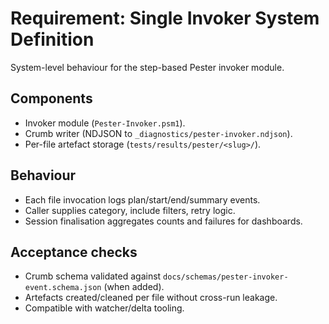 <!-- markdownlint-disable-next-line MD041 -->
# Requirement: Single Invoker System Definition

System-level behaviour for the step-based Pester invoker module.

## Components

- Invoker module (`Pester-Invoker.psm1`).
- Crumb writer (NDJSON to `_diagnostics/pester-invoker.ndjson`).
- Per-file artefact storage (`tests/results/pester/<slug>/`).

## Behaviour

- Each file invocation logs plan/start/end/summary events.
- Caller supplies category, include filters, retry logic.
- Session finalisation aggregates counts and failures for dashboards.

## Acceptance checks

- Crumb schema validated against `docs/schemas/pester-invoker-event.schema.json` (when added).
- Artefacts created/cleaned per file without cross-run leakage.
- Compatible with watcher/delta tooling.
